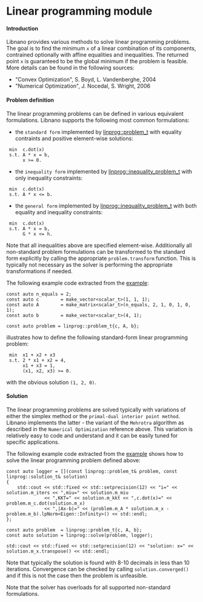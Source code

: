 # Linear programming module


#### Introduction

Libnano provides various methods to solve linear programming problems. The goal is to find the minimum `x` of a linear combination of its components, contrained optionally with affine equalities and inequalities. The returned point `x` is guaranteed to be the global minimum if the problem is feasible. More details can be found in the following sources:


* "Convex Optimization", S. Boyd, L. Vandenberghe, 2004
* "Numerical Optimization", J. Nocedal, S. Wright, 2006


#### Problem definition

The linear programming problems can be defined in various equivalent formulations. Libnano supports the following most common formulations:

* the `standard form` implemented by [linprog::problem_t](../include/nano/solver/linprog.h) with equality contraints and positive element-wise solutions:
```
 min  c.dot(x)
 s.t. A * x = b,
      x >= 0.
```

* the `inequality form` implemented by [linprog::inequality_problem_t](../include/nano/solver/linprog.h) with only inequality constraints:
```
 min  c.dot(x)
 s.t. A * x <= b.
```

* the `general form` implemented by [linprog::inequality_problem_t](../include/nano/solver/linprog.h) with both equality and inequality constraints:
```
 min  c.dot(x)
 s.t. A * x = b,
      G * x <= h.
```

Note that all inequalities above are specified element-wise. Additionally all non-standard problem formulations can be transformed to the standard form explicitly by calling the appropriate `problem.transform` function. This is typically not necessary as the solver is performing the appropriate transformations if needed.


The following example code extracted from the [example](../example/src/linprog.cpp):
```
const auto n_equals = 2;
const auto c        = make_vector<scalar_t>(1, 1, 1);
const auto A        = make_matrix<scalar_t>(n_equals, 2, 1, 0, 1, 0, 1);
const auto b        = make_vector<scalar_t>(4, 1);

const auto problem = linprog::problem_t{c, A, b};
```

illustrates how to define the following standard-form linear programming problem:
```
 min  x1 + x2 + x3
 s.t. 2 * x1 + x2 = 4,
      x1 + x3 = 1,
      (x1, x2, x3) >= 0.
```
with the obvious solution `(1, 2, 0)`.


#### Solution

The linear programming problems are solved typically with variations of either the simplex method or the `primal-dual interior point method`. Libnano implements the latter - the variant of the `Mehrotra` algorithm as described in the `Numerical Optimization` reference above. This variation is relatively easy to code and understand and it can be easily tuned for specific applications.

The following example code extracted from the [example](../example/src/linprog.cpp) shows how to solve the linear programming problem defined above:
```
const auto logger = [](const linprog::problem_t& problem, const linprog::solution_t& solution)
{
    std::cout << std::fixed << std::setprecision(12) << "i=" << solution.m_iters << ",miu=" << solution.m_miu
              << ",KKT=" << solution.m_kkt << ",c.dot(x)=" << problem.m_c.dot(solution.m_x)
              << ",|Ax-b|=" << (problem.m_A * solution.m_x - problem.m_b).lpNorm<Eigen::Infinity>() << std::endl;
};

const auto problem  = linprog::problem_t{c, A, b};
const auto solution = linprog::solve(problem, logger);

std::cout << std::fixed << std::setprecision(12) << "solution: x=" << solution.m_x.transpose() << std::endl;
```

Note that typically the solution is found with 8-10 decimals in less than 10 iterations. Convergence can be checked by calling `solution.converged()` and if this is not the case then the problem is unfeasible.

Note that the solver has overloads for all supported non-standard formulations.

